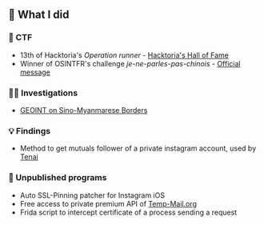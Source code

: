 ## 🦚 What I did
### 🏁 CTF
- 13th of Hacktoria's _Operation runner_ - [Hacktoria's Hall of Fame](https://hacktoria.com/hall-of-fame/)
- Winner of OSINTFR's challenge _je-ne-parles-pas-chinois_ - [Official message](https://discord.com/channels/519965153559576590/946778783535480914/950736192121479238)
### 🕵️‍♂️ Investigations
- [GEOINT on Sino-Myanmarese Borders](https://medium.com/@meakaaet/geoint-1-sino-myanmarese-borders-a8b1f31ed432)
### 💡 Findings
- Method to get mutuals follower of a private instagram account, used by [Tenai](https://github.com/novitae/Tenai)
### 🔧 Unpublished programs
- Auto SSL-Pinning patcher for Instagram iOS
- Free access to private premium API of [Temp-Mail.org](https://temp-mail.org/)
- Frida script to intercept certificate of a process sending a request
